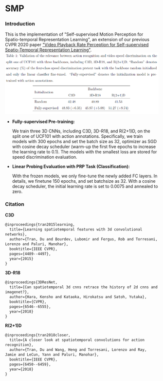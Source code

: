 # SMP

### Introduction
This is the implementation of "Self-supervised Motion Perception for Spatio-temporal Representation Learning", an extension of our previous CVPR 2020 paper ["Video Playback Rate Perception for Self-supervised Spatio-Temporal Representation Learning"](https://openaccess.thecvf.com/content_CVPR_2020/papers/Yao_Video_Playback_Rate_Perception_for_Self-Supervised_Spatio-Temporal_Representation_Learning_CVPR_2020_paper.pdf).
![](Table1.png)


 - **Fully-supervised Pre-training:**

 	We train three 3D CNNs, including C3D, 3D-R18, and R(2+1)D, on the split one of UCF101 with action annotations. Specifically, we train models with 300 epochs and set the batch size as 32, optimizer as SGD with cosine decay scheduler (warm-up the first five epochs to increase the learning rate to 0.1). The models with the smallest loss are stored for speed discrimination evaluation.


 - **Linear Probing Evaluation with PRP Task (Classification):**

 	With the frozen models, we only fine-tune the newly added FC layers. In details, we finetune 150 epochs, and set batchsize as 32. With a cosine decay scheduler, the initial learning rate is set to 0.0075 and annealed to zero.



### Citation

**C3D**
```
@inproceedings{tran2015learning,
  title={Learning spatiotemporal features with 3d convolutional networks},
  author={Tran, Du and Bourdev, Lubomir and Fergus, Rob and Torresani, Lorenzo and Paluri, Manohar},
  booktitle={IEEE CVPR},
  pages={4489--4497},
  year={2015}
}
```

**3D-R18**
```
@inproceedings{3DResNet,
  title={Can spatiotemporal 3d cnns retrace the history of 2d cnns and imagenet?},
  author={Hara, Kensho and Kataoka, Hirokatsu and Satoh, Yutaka},
  booktitle={CVPR},
  pages={6546--6555},
  year={2018}
}
```

**R(2+1)D**
```
@inproceedings{tran2018closer,
  title={A closer look at spatiotemporal convolutions for action recognition},
  author={Tran, Du and Wang, Heng and Torresani, Lorenzo and Ray, Jamie and LeCun, Yann and Paluri, Manohar},
  booktitle={IEEE CVPR},
  pages={6450--6459},
  year={2018}
}
```
